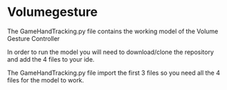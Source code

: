 # Volumegesture

The GameHandTracking.py file contains the working model of the Volume Gesture Controller

In order to run the model you will need to download/clone the repository and add the  4 files to your ide.

The GameHandTracking.py file import the first 3 files so you need all the 4 files for the model to work.
